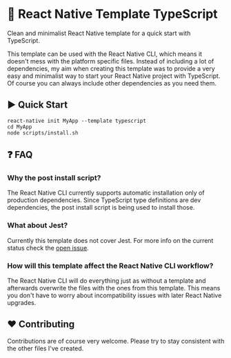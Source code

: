 # :space_invader: React Native Template TypeScript

Clean and minimalist React Native template for a quick start with TypeScript.

This template can be used with the React Native CLI, which means it doesn't mess with the platform specific files.
Instead of including a lot of dependencies, my aim when creating this template was to provide a very easy and minimalist
way to start your React Native project with TypeScript. Of course you can always include other dependencies as you need them.

## :arrow_forward: Quick Start

```
react-native init MyApp --template typescript
cd MyApp
node scripts/install.sh
```

## :question: FAQ

### Why the post install script?

The React Native CLI currently supports automatic installation only of production dependencies. Since TypeScript type definitions are dev dependencies, the post install script is being used to install those.

### What about Jest?

Currently this template does not cover Jest. For more info on the current status check the [open issue](https://github.com/emin93/react-native-template-typescript/issues/1).

### How will this template affect the React Native CLI workflow?

The React Native CLI will do everything just as without a template and afterwards overwrite the files with the ones from
this template. This means you don't have to worry about incompatibility issues with later React Native upgrades.

## :hearts: Contributing

Contributions are of course very welcome. Please try to stay consistent with the other files I've created.
